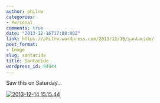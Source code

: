 ```yaml
---
author: philrw
categories:
- Personal
comments: true
date: "2013-12-16T17:08:00Z"
link: https://philrw.wordpress.com/2013/12/16/santacide/
post_format:
- Image
slug: santacide
title: Santacide
wordpress_id: 84944
---
```


Saw this on Saturday...

[![2013-12-14 15.15.44](https://blog.rosenberg-watt.com/wp-content/uploads/2013/12/2013-12-14-15.15.44-300x225.jpg)](http://philrw.files.wordpress.com/2013/12/2013-12-14-15-15-44.jpg)

